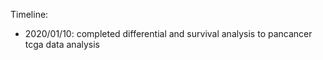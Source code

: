 

Timeline: 

* 2020/01/10: completed differential and survival analysis to pancancer tcga data analysis
